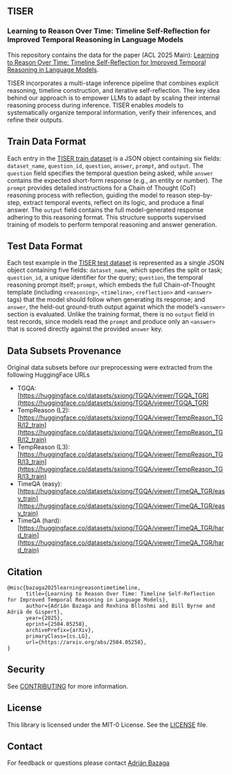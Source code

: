 ## TISER

### Learning to Reason Over Time: Timeline Self-Reflection for Improved Temporal Reasoning in Language Models

This repository contains the data for the paper (ACL 2025 Main): [Learning to Reason Over Time: Timeline Self-Reflection for Improved Temporal Reasoning in Language Models](https://arxiv.org/pdf/2504.05258).

TISER incorporates a multi-stage inference pipeline that combines explicit reasoning, timeline construction, and iterative self-reflection. The key idea behind our approach is to empower LLMs to adapt by scaling their internal reasoning process during inference. TISER enables models to systematically organize temporal information, verify their inferences, and refine their outputs.

## Train Data Format

Each entry in the [TISER train dataset](data/TISER_train.json) is a JSON object containing six fields: `dataset_name`, `question_id`, `question`, `answer`, `prompt`, and `output`. The `question` field specifies the temporal question being asked, while `answer` contains the expected short-form response (e.g., an entity or number). The `prompt` provides detailed instructions for a Chain of Thought (CoT) reasoning process with reflection, guiding the model to reason step-by-step, extract temporal events, reflect on its logic, and produce a final answer. The `output` field contains the full model-generated response adhering to this reasoning format. This structure supports supervised training of models to perform temporal reasoning and answer generation.

## Test Data Format

Each test example in the [TISER test dataset](data/TISER_test.json) is represented as a single JSON object containing five fields: `dataset_name`, which specifies the split or task; `question_id`, a unique identifier for the query; `question`, the temporal reasoning prompt itself; `prompt`, which embeds the full Chain-of-Thought template (including `<reasoning>`, `<timeline>`, `<reflection>` and `<answer>` tags) that the model should follow when generating its response; and `answer`, the held-out ground-truth output against which the model’s `<answer>` section is evaluated. Unlike the training format, there is no `output` field in test records, since models read the `prompt` and produce only an `<answer>` that is scored directly against the provided `answer` key.

## Data Subsets Provenance

Original data subsets before our preprocessing were extracted from the following HuggingFace URLs

- TGQA: [https://huggingface.co/datasets/sxiong/TGQA/viewer/TGQA_TGR](https://huggingface.co/datasets/sxiong/TGQA/viewer/TGQA_TGR)
- TempReason (L2): [https://huggingface.co/datasets/sxiong/TGQA/viewer/TempReason_TGR/l2_train](https://huggingface.co/datasets/sxiong/TGQA/viewer/TempReason_TGR/l2_train)
- TempReason (L3): [https://huggingface.co/datasets/sxiong/TGQA/viewer/TempReason_TGR/l3_train](https://huggingface.co/datasets/sxiong/TGQA/viewer/TempReason_TGR/l3_train)
- TimeQA (easy): [https://huggingface.co/datasets/sxiong/TGQA/viewer/TimeQA_TGR/easy_train](https://huggingface.co/datasets/sxiong/TGQA/viewer/TimeQA_TGR/easy_train)
- TimeQA (hard): [https://huggingface.co/datasets/sxiong/TGQA/viewer/TimeQA_TGR/hard_train](https://huggingface.co/datasets/sxiong/TGQA/viewer/TimeQA_TGR/hard_train)

## Citation
```
@misc{bazaga2025learningreasontimetimeline,
      title={Learning to Reason Over Time: Timeline Self-Reflection for Improved Temporal Reasoning in Language Models}, 
      author={Adrián Bazaga and Rexhina Blloshmi and Bill Byrne and Adrià de Gispert},
      year={2025},
      eprint={2504.05258},
      archivePrefix={arXiv},
      primaryClass={cs.LG},
      url={https://arxiv.org/abs/2504.05258}, 
}
```

## Security

See [CONTRIBUTING](CONTRIBUTING.md#security-issue-notifications) for more information.

## License

This library is licensed under the MIT-0 License. See the [LICENSE](LICENSE)  file.

## Contact

For feedback or questions please contact [Adrián Bazaga](https://bazaga.ai/)